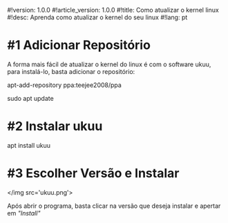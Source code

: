 #!version: 1.0.0
#!article_version: 1.0.0
#!title: Como atualizar o kernel linux
#!desc: Aprenda como atualizar o kernel do seu linux
#!lang: pt

# #1 Adicionar Repositório

A forma mais fácil de atualizar o kernel do linux é com o software ukuu, para instalá-lo, basta adicionar o repositório:

<cmd>apt-add-repository ppa:teejee2008/ppa</cmd>

<cmd>sudo apt update</cmd>

# #2 Instalar ukuu
<cmd>apt install ukuu</cmd>

# #3 Escolher Versão e Instalar
</img src='ukuu.png'>

Após abrir o programa, basta clicar na versão que deseja instalar e apertar em <i>"Install"</i>

<scripts>
	</file tag='script-file' src='ukuu_install.sh' name='ukuu_install.sh'>
</scripts>